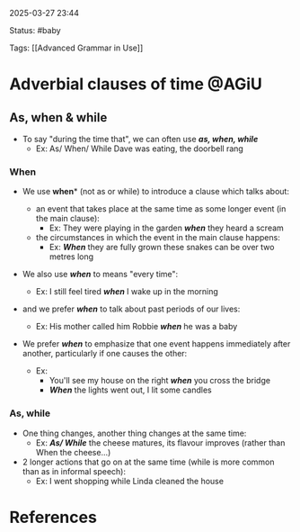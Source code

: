 2025-03-27 23:44

Status: #baby 

Tags: [[Advanced Grammar in Use]]

# Adverbial clauses of time @AGiU

## As, when & while

- To say "during the time that", we can often use ***as, when, while***
	- Ex: As/ When/ While Dave was eating, the doorbell rang

### When

- We use **when*** (not as or while) to introduce a clause which talks about:
	- an event that takes place at the same time as some longer event (in the main clause):
		- Ex: They were playing in the garden ***when*** they heard a scream
	- the circumstances in which the event in the main clause happens:
		- Ex: ***When*** they are fully grown these snakes can be over two metres long 

- We also use ***when*** to means "every time":
	- Ex: I still feel tired ***when*** I wake up in the morning
- and we prefer ***when*** to talk about past periods of our lives:
	- Ex: His mother called him Robbie ***when*** he was a baby
 
- We prefer ***when*** to emphasize that one event happens immediately after another, particularly if one causes the other:
	- Ex:
		- You'll see my house on the right ***when*** you cross the bridge
		- ***When*** the lights went out, I lit some candles

### As, while

- One thing changes, another thing changes at the same time:
	- Ex: ***As/ While*** the cheese matures, its flavour improves (rather than When the cheese...)
- 2 longer actions that go on at the same time (while is more common than as in informal speech):
	- Ex: I went shopping while Linda cleaned the house










# References